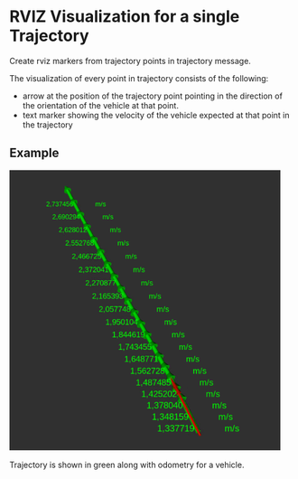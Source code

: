 # RVIZ Visualization for a single Trajectory

Create rviz markers from trajectory points in trajectory message.

The visualization of every point in trajectory consists of the following:
* arrow  at the position of the trajectory point pointing in the direction of the orientation of the vehicle at that point.
* text marker showing the velocity of the vehicle expected at that point in the trajectory

## Example

![Trajectory_Rviz.png](resources/trajectory_rviz.png)

Trajectory is shown in green along with odometry for a vehicle.